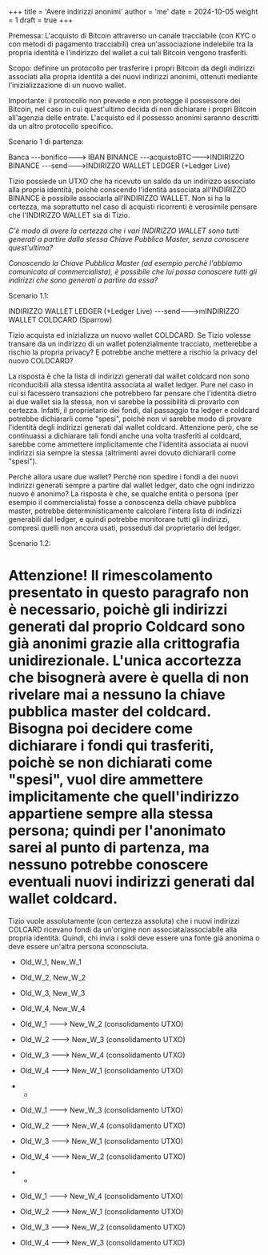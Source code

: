 +++
title = 'Avere indirizzi anonimi'
author = 'me'
date = 2024-10-05
weight = 1
draft = true
+++

Premessa:
L'acquisto di Bitcoin attraverso un canale tracciabile (con KYC o con metodi di pagamento tracciabili) crea un'associazione indelebile tra la propria identità e l'indirizzo del wallet a cui tali Bitcoin vengono trasferiti.

Scopo:
definire un protocollo per trasferire i propri Bitcoin da degli indirizzi associati alla propria identità a dei nuovi indirizzi anonimi, ottenuti mediante l'inizializzazione di un nuovo wallet.

Importante:
il protocollo non prevede e non protegge il possessore dei Bitcoin, nel caso in cui quest'ultimo decida di non dichiarare i propri Bitcoin all'agenzia delle entrate. L'acquisto ed il possesso anonimi saranno descritti da un altro protocollo specifico.

Scenario 1 di partenza:

Banca ---bonifico---> IBAN BINANCE ---acquistoBTC--->INDIRIZZO BINANCE ---send--->INDIRIZZO WALLET LEDGER (+Ledger Live)

Tizio possiede un UTXO che ha ricevuto un saldo da un indirizzo associato alla propria identità, poichè conscendo l'identità associata all'INDIRIZZO BINANCE è possibile associarla all'INDIRIZZO WALLET. Non si ha la certezza, ma soprattutto nel caso di acquisti ricorrenti è verosimile pensare che l'INDIRIZZO WALLET sia di Tizio.

_C'è modo di avere la certezza che i vari INDIRIZZO WALLET sono tutti generati a partire dalla stessa Chiave Pubblica Master, senza conoscere quest'ultima?_

_Conoscendo la Chiave Pubblica Master (ad esempio perchè l'abbiamo comunicata al commercialista), è possibile che lui possa conoscere tutti gli indirizzi che sono generati a partire da essa?_


Scenario 1.1:

INDIRIZZO WALLET LEDGER (+Ledger Live) ---send--->mINDIRIZZO WALLET COLDCARD (Sparrow)

Tizio acquista ed inizializza un nuovo wallet COLDCARD.
Se Tizio volesse transare da un indirizzo di un wallet potenzialmente tracciato, metterebbe a rischio la propria privacy? E potrebbe anche mettere a rischio la privacy del nuovo COLDCARD?

La risposta è che la lista di indirizzi generati dal wallet coldcard non sono riconducibili alla stessa identità associata al wallet ledger.
Pure nel caso in cui si facessero transazioni che potrebbero far pensare che l'identità dietro ai due wallet sia la stessa, non vi sarebbe la possibilità di provarlo con certezza. Infatti, il proprietario dei fondi, dal passaggio tra ledger e coldcard potrebbe dichiararli come "spesi", poichè non vi sarebbe modo di provare l'identità degli indirizzi generati dal wallet coldcard.
Attenzione però, che se continuassi a dichiarare tali fondi anche una volta trasferiti al coldcard, sarebbe come ammettere implicitamente che l'identità associata ai nuovi indirizzi sia sempre la stessa (altrimenti avrei dovuto dichiararli come "spesi").

Perchè allora usare due wallet? Perchè non spedire i fondi a dei nuovi indirizzi generati sempre a partire dal wallet ledger, dato che ogni indirizzo nuovo è anonimo?
La risposta è che, se qualche entità o persona (per esempio il commercialista) fosse a conoscenza della chiave pubblica master, potrebbe deterministicamente calcolare l'intera lista di indirizzi generabili dal ledger, e quindi potrebbe monitorare tutti gli indirizzi, compresi quelli non ancora usati, posseduti dal proprietario del ledger.




Scenario 1.2:

# Attenzione! Il rimescolamento presentato in questo paragrafo non è necessario, poichè gli indirizzi generati dal proprio Coldcard sono già anonimi grazie alla crittografia unidirezionale. L'unica accortezza che bisognerà avere è quella di non rivelare mai a nessuno la chiave pubblica master del coldcard. Bisogna poi decidere come dichiarare i fondi qui trasferiti, poichè se non dichiarati come "spesi", vuol dire ammettere implicitamente che quell'indirizzo appartiene sempre alla stessa persona; quindi per l'anonimato sarei al punto di partenza, ma nessuno potrebbe conoscere eventuali nuovi indirizzi generati dal wallet coldcard.

Tizio vuole assolutamente (con certezza assoluta) che i nuovi indirizzi COLCARD ricevano fondi da un'origine non associata/associabile alla propria identità. Quindi, chi invia i soldi deve essere una fonte già anonima o deve essere un'altra persona sconosciuta.

- Old_W_1, New_W_1
- Old_W_2, New_W_2
- Old_W_3, New_W_3
- Old_W_4, New_W_4

- Old_W_1 ---> New_W_2 (consolidamento UTXO)
- Old_W_2 ---> New_W_3 (consolidamento UTXO)
- Old_W_3 ---> New_W_4 (consolidamento UTXO)
- Old_W_4 ---> New_W_1 (consolidamento UTXO)
- -
- Old_W_1 ---> New_W_3 (consolidamento UTXO)
- Old_W_2 ---> New_W_4 (consolidamento UTXO)
- Old_W_3 ---> New_W_1 (consolidamento UTXO)
- Old_W_4 ---> New_W_2 (consolidamento UTXO)
- -
- Old_W_1 ---> New_W_4 (consolidamento UTXO)
- Old_W_2 ---> New_W_1 (consolidamento UTXO)
- Old_W_3 ---> New_W_2 (consolidamento UTXO)
- Old_W_4 ---> New_W_3 (consolidamento UTXO)